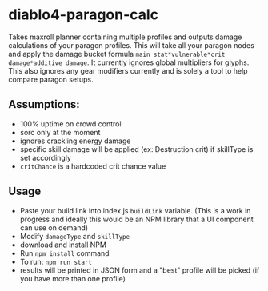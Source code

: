 # diablo4-paragon-calc
Takes maxroll planner containing multiple profiles and outputs damage calculations of your paragon profiles. This will take all your paragon nodes and apply the damage bucket formula `main stat*vulnerable*crit damage*additive damage`. 
It currently ignores global multipliers for glyphs. This also ignores any gear modifiers currently and is solely a tool to help compare paragon setups. 


## Assumptions:
- 100% uptime on crowd control
- sorc only at the moment
- ignores crackling energy damage
- specific skill damage will be applied (ex: Destruction crit) if skillType is set accordingly
- `critChance` is a hardcoded crit chance value

## Usage
- Paste your build link into index.js `buildLink` variable. (This is a work in progress and ideally this would be an NPM library that a UI component can use on demand)
- Modify `damageType` and `skillType`
- download and install NPM
- Run `npm install` command
- To run: `npm run start`
- results will be printed in JSON form and a "best" profile will be picked (if you have more than one profile)
